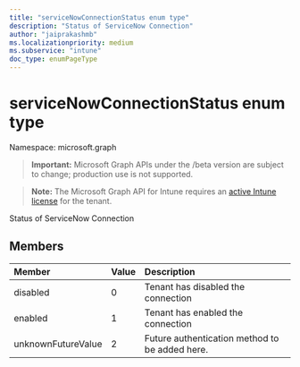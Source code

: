 ```yaml
---
title: "serviceNowConnectionStatus enum type"
description: "Status of ServiceNow Connection"
author: "jaiprakashmb"
ms.localizationpriority: medium
ms.subservice: "intune"
doc_type: enumPageType
---
```


# serviceNowConnectionStatus enum type

Namespace: microsoft.graph

> **Important:** Microsoft Graph APIs under the /beta version are subject to change; production use is not supported.

> **Note:** The Microsoft Graph API for Intune requires an [active Intune license](https://go.microsoft.com/fwlink/?linkid=839381) for the tenant.

Status of ServiceNow Connection

## Members
|Member|Value|Description|
|:---|:---|:---|
|disabled|0|Tenant has disabled the connection|
|enabled|1|Tenant has enabled the connection|
|unknownFutureValue|2|Future authentication method to be added here.|
